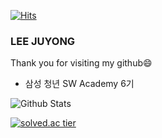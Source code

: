 [![Hits](https://hits.seeyoufarm.com/api/count/incr/badge.svg?url=https%3A%2F%2Fgithub.com%2Fleejuyong12&count_bg=%232FAEE7&title_bg=%23B4CEE3&icon=iconify.svg&icon_color=%23E7E7E7&title=Today&edge_flat=false)](https://hits.seeyoufarm.com)

### LEE JUYONG

Thank you for visiting my github😄

- 삼성 청년 SW Academy 6기

![Github Stats](https://github-readme-stats.vercel.app/api?username=leejuyong12&show_icons=true)

[![solved.ac tier](http://mazassumnida.wtf/api/generate_badge?boj={userid})](https://solved.ac/{cnrrnaos53})



